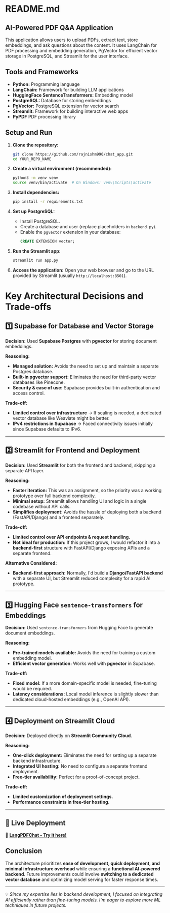 # README.md

## AI-Powered PDF Q&A Application

This application allows users to upload PDFs, extract text, store embeddings, and ask questions about the content.  It uses LangChain for PDF processing and embedding generation, PgVector for efficient vector storage in PostgreSQL, and Streamlit for the user interface.

## Tools and Frameworks

*   **Python:** Programming language
*   **LangChain:** Framework for building LLM applications
*   **HuggingFace SentenceTransformers:**  Embedding model
*   **PostgreSQL:** Database for storing embeddings
*   **PgVector:** PostgreSQL extension for vector search
*   **Streamlit:** Framework for building interactive web apps
*   **PyPDF** PDF processing library

## Setup and Run

1.  **Clone the repository:**
    ```bash
    git clone https://github.com/rajnishm990/chat_app.git
    cd YOUR_REPO_NAME
    ```

2.  **Create a virtual environment (recommended):**
    ```bash
    python3 -m venv venv
    source venv/bin/activate  # On Windows: venv\Scripts\activate
    ```

3.  **Install dependencies:**
    ```bash
    pip install -r requirements.txt
    ```

4.  **Set up PostgreSQL:**
    *   Install PostgreSQL.
    *   Create a database and user (replace placeholders in `backend.py`).
    *   Enable the `pgvector` extension in your database:
        ```sql
        CREATE EXTENSION vector;
        ```


5.  **Run the Streamlit app:**
    ```bash
    streamlit run app.py
    ```

6.  **Access the application:** Open your web browser and go to the URL provided by Streamlit (usually `http://localhost:8501`).

# Key Architectural Decisions and Trade-offs

## 1️⃣ Supabase for Database and Vector Storage
**Decision:** Used **Supabase Postgres** with **pgvector** for storing document embeddings.

**Reasoning:**  
- **Managed solution:** Avoids the need to set up and maintain a separate Postgres database.  
- **Built-in pgvector support:** Eliminates the need for third-party vector databases like Pinecone.  
- **Security & ease of use:** Supabase provides built-in authentication and access control.

**Trade-off:**  
- **Limited control over infrastructure** → If scaling is needed, a dedicated vector database like Weaviate  might be better.  
- **IPv4 restrictions in Supabase** → Faced connectivity issues initially since Supabase defaults to IPv6.  

---

## 2️⃣ Streamlit for Frontend and Deployment
**Decision:** Used **Streamlit** for both the frontend and backend, skipping a separate API layer.  

**Reasoning:**  
- **Faster iteration:** This was an assignment, so the priority was a working prototype over full backend complexity.  
- **Minimal setup:** Streamlit allows handling UI and logic in a single codebase without API calls.  
- **Simplifies deployment:** Avoids the hassle of deploying both a backend (FastAPI/Django) and a frontend separately.  

**Trade-off:**  
- **Limited control over API endpoints & request handling.**  
- **Not ideal for production:** If this project grows, I would refactor it into a **backend-first** structure with FastAPI/Django exposing APIs and a separate frontend.  

**Alternative Considered:**  
- **Backend-first approach:** Normally, I'd build a **Django/FastAPI backend** with a separate UI, but Streamlit reduced complexity for a rapid AI prototype.  

---

## 3️⃣ Hugging Face `sentence-transformers` for Embeddings
**Decision:** Used `sentence-transformers` from Hugging Face to generate document embeddings.

**Reasoning:**  
- **Pre-trained models available:** Avoids the need for training a custom embedding model.  
- **Efficient vector generation:** Works well with **pgvector** in Supabase.  

**Trade-off:**  
- **Fixed model:** If a more domain-specific model is needed, fine-tuning would be required.  
- **Latency considerations:** Local model inference is slightly slower than dedicated cloud-hosted embeddings (e.g., OpenAI API).  

---

## 4️⃣ Deployment on Streamlit Cloud
**Decision:** Deployed directly on **Streamlit Community Cloud**.

**Reasoning:**  
- **One-click deployment:** Eliminates the need for setting up a separate backend infrastructure.  
- **Integrated UI hosting:** No need to configure a separate frontend deployment.  
- **Free-tier availability:** Perfect for a proof-of-concept project.  

**Trade-off:**  
- **Limited customization of deployment settings.**  
- **Performance constraints in free-tier hosting.**  

---

## 🚀 **Live Deployment**
🔗 **[LangPDFChat - Try it here!](https://langpdfchat.streamlit.app/)**  

## Conclusion
The architecture prioritizes **ease of development, quick deployment, and minimal infrastructure overhead** while ensuring a **functional AI-powered backend**. Future improvements could involve **switching to a dedicated vector database** and optimizing model serving for faster response times.  

---

💡 *Since my expertise lies in backend development, I focused on integrating AI efficiently rather than fine-tuning models. I'm eager to explore more ML techniques in future projects.*
